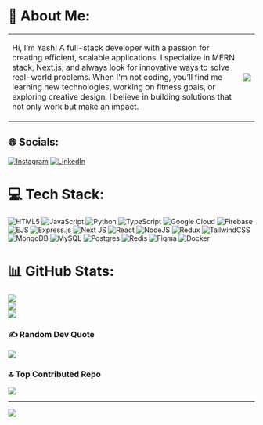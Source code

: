 # 💫 About Me:

<table>
  <tr>
    <td>
      <p>Hi, I’m Yash! A full-stack developer with a passion for creating efficient, scalable applications. I specialize in MERN stack, Next.js, and always look for innovative ways to solve real-world problems. When I'm not coding, you’ll find me learning new technologies, working on fitness goals, or exploring creative design. I believe in building solutions that not only work but make an impact.</p>
    </td>
    <td>
      <img src="https://media.giphy.com/media/du3J3cXyzhj75IOgvA/giphy.gif?cid=ecf05e47z494dyrskakxae4degsfeviuszyg2acepcn9u08n&ep=v1_gifs_search&rid=giphy.gif&ct=gF">
    </td>
  </tr>
</table>



## 🌐 Socials:
[![Instagram](https://img.shields.io/badge/Instagram-%23E4405F.svg?logo=Instagram&logoColor=white)](https://instagram.com/yash_mb10) [![LinkedIn](https://img.shields.io/badge/LinkedIn-%230077B5.svg?logo=linkedin&logoColor=white)](https://linkedin.com/in/yashbhingarde) 

# 💻 Tech Stack:
![HTML5](https://img.shields.io/badge/html5-%23E34F26.svg?style=for-the-badge&logo=html5&logoColor=white) ![JavaScript](https://img.shields.io/badge/javascript-%23323330.svg?style=for-the-badge&logo=javascript&logoColor=%23F7DF1E) ![Python](https://img.shields.io/badge/python-3670A0?style=for-the-badge&logo=python&logoColor=ffdd54) ![TypeScript](https://img.shields.io/badge/typescript-%23007ACC.svg?style=for-the-badge&logo=typescript&logoColor=white) ![Google Cloud](https://img.shields.io/badge/GoogleCloud-%234285F4.svg?style=for-the-badge&logo=google-cloud&logoColor=white) ![Firebase](https://img.shields.io/badge/firebase-%23039BE5.svg?style=for-the-badge&logo=firebase) ![EJS](https://img.shields.io/badge/ejs-%23B4CA65.svg?style=for-the-badge&logo=ejs&logoColor=black) ![Express.js](https://img.shields.io/badge/express.js-%23404d59.svg?style=for-the-badge&logo=express&logoColor=%2361DAFB) ![Next JS](https://img.shields.io/badge/Next-black?style=for-the-badge&logo=next.js&logoColor=white) ![React](https://img.shields.io/badge/react-%2320232a.svg?style=for-the-badge&logo=react&logoColor=%2361DAFB) ![NodeJS](https://img.shields.io/badge/node.js-6DA55F?style=for-the-badge&logo=node.js&logoColor=white) ![Redux](https://img.shields.io/badge/redux-%23593d88.svg?style=for-the-badge&logo=redux&logoColor=white) ![TailwindCSS](https://img.shields.io/badge/tailwindcss-%2338B2AC.svg?style=for-the-badge&logo=tailwind-css&logoColor=white) ![MongoDB](https://img.shields.io/badge/MongoDB-%234ea94b.svg?style=for-the-badge&logo=mongodb&logoColor=white) ![MySQL](https://img.shields.io/badge/mysql-4479A1.svg?style=for-the-badge&logo=mysql&logoColor=white) ![Postgres](https://img.shields.io/badge/postgres-%23316192.svg?style=for-the-badge&logo=postgresql&logoColor=white) ![Redis](https://img.shields.io/badge/redis-%23DD0031.svg?style=for-the-badge&logo=redis&logoColor=white) ![Figma](https://img.shields.io/badge/figma-%23F24E1E.svg?style=for-the-badge&logo=figma&logoColor=white) ![Docker](https://img.shields.io/badge/docker-%230db7ed.svg?style=for-the-badge&logo=docker&logoColor=white)
# 📊 GitHub Stats:
![](https://github-readme-stats.vercel.app/api?username=notoriousmb10&theme=radical&hide_border=false&include_all_commits=false&count_private=false)<br/>
![](https://github-readme-streak-stats.herokuapp.com/?user=notoriousmb10&theme=radical&hide_border=false)<br/>
![](https://github-readme-stats.vercel.app/api/top-langs/?username=notoriousmb10&theme=radical&hide_border=false&include_all_commits=false&count_private=false&layout=compact)

### ✍️ Random Dev Quote
![](https://quotes-github-readme.vercel.app/api?type=horizontal&theme=tokyonight)

### 🔝 Top Contributed Repo
![](https://github-contributor-stats.vercel.app/api?username=notoriousmb10&limit=5&theme=dark&combine_all_yearly_contributions=true)

---
[![](https://komarev.com/ghpvc/?username=notoriousmb10&label=Profile%20views&color=0e75b6&style=flat)](https://visitcount.itsvg.in)

<!-- Proudly created with GPRM ( https://gprm.itsvg.in ) -->
